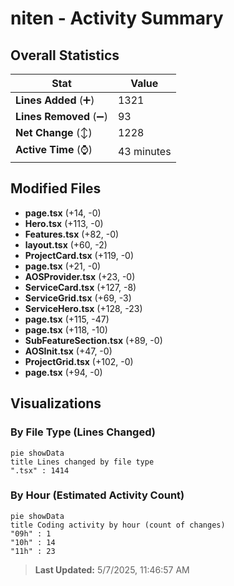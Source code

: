 # niten - Activity Summary 

## Overall Statistics

| Stat                   | Value                                                             |
| ---------------------- | ----------------------------------------------------------------- |
| **Lines Added** (➕)   | 1321                                          |
| **Lines Removed** (➖) | 93                                        |
| **Net Change** (↕)    | 1228                |
| **Active Time** (⌚)   | 43 minutes |


## Modified Files
- **page.tsx** (+14, -0)
- **Hero.tsx** (+113, -0)
- **Features.tsx** (+82, -0)
- **layout.tsx** (+60, -2)
- **ProjectCard.tsx** (+119, -0)
- **page.tsx** (+21, -0)
- **AOSProvider.tsx** (+23, -0)
- **ServiceCard.tsx** (+127, -8)
- **ServiceGrid.tsx** (+69, -3)
- **ServiceHero.tsx** (+128, -23)
- **page.tsx** (+115, -47)
- **page.tsx** (+118, -10)
- **SubFeatureSection.tsx** (+89, -0)
- **AOSInit.tsx** (+47, -0)
- **ProjectGrid.tsx** (+102, -0)
- **page.tsx** (+94, -0)

## Visualizations

### By File Type (Lines Changed)

```mermaid
pie showData
title Lines changed by file type
".tsx" : 1414
```

### By Hour (Estimated Activity Count)

```mermaid
pie showData
title Coding activity by hour (count of changes)
"09h" : 1
"10h" : 14
"11h" : 23
```


> **Last Updated:** 5/7/2025, 11:46:57 AM